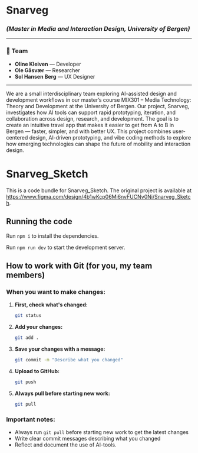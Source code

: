 # Snarveg 
### *(Master in Media and Interaction Design, University of Bergen)*  

---

### 👥 **Team**  
-  **Oline Kleiven** — Developer  
-  **Ole Gåsvær** — Researcher  
-  **Sol Hansen Berg** — UX Designer  

---


We are a small interdisciplinary team exploring AI-assisted design and development workflows in our master’s course MIX301 – Media Technology: Theory and Development at the University of Bergen.
Our project, Snarveg, investigates how AI tools can support rapid prototyping, iteration, and collaboration across design, research, and development. The goal is to create an intuitive travel app that makes it easier to get from A to B in Bergen — faster, simpler, and with better UX.
This project combines user-centered design, AI-driven prototyping, and vibe coding methods to explore how emerging technologies can shape the future of mobility and interaction design.




  # Snarveg_Sketch

  This is a code bundle for Snarveg_Sketch. The original project is available at https://www.figma.com/design/4b1wKcp06Mi6nvFUCNv0Ni/Snarveg_Sketch.

  ## Running the code

  Run `npm i` to install the dependencies.

  Run `npm run dev` to start the development server.
  




## How to work with Git (for you, my team members)

### When you want to make changes:

1. **First, check what's changed:**
   ```bash
   git status
   ```

2. **Add your changes:**
   ```bash
   git add .
   ```

3. **Save your changes with a message:**
   ```bash
   git commit -m "Describe what you changed"
   ```

4. **Upload to GitHub:**
   ```bash
   git push
   ```

5. **Always pull before starting new work:**
   ```bash
   git pull
   ```

### Important notes:
- Always run `git pull` before starting new work to get the latest changes
- Write clear commit messages describing what you changed
- Reflect and document the use of AI-tools.



